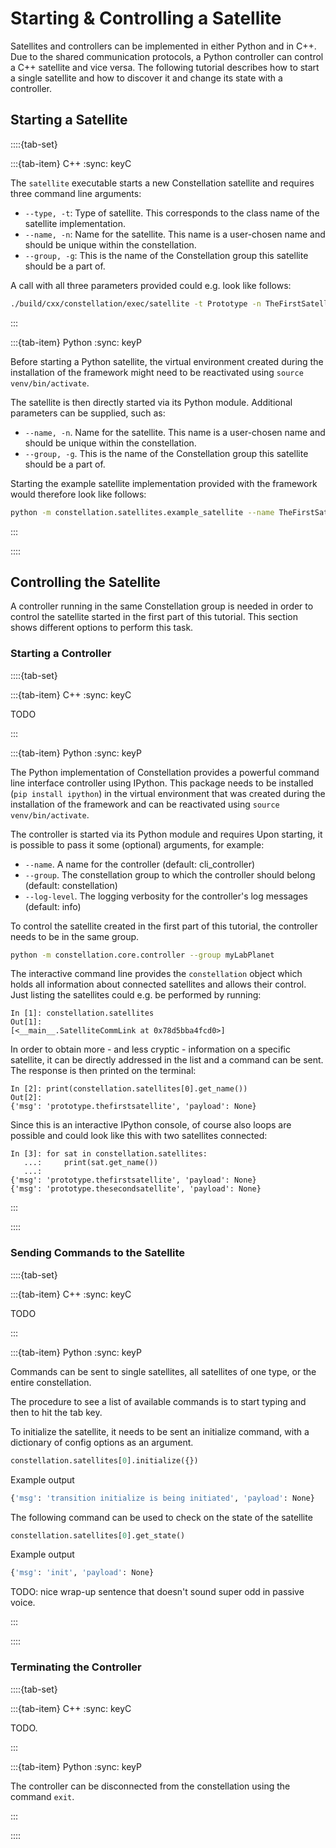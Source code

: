 # Starting & Controlling a Satellite

Satellites and controllers can be implemented in either Python and in C++. Due to the shared communication protocols, a
Python controller can control a C++ satellite and vice versa. The following tutorial describes how to start a single
satellite and how to discover it and change its state with a controller.

## Starting a Satellite

::::{tab-set}

:::{tab-item} C++
:sync: keyC

The `satellite` executable starts a new Constellation satellite and requires three command line arguments:

- `--type, -t`: Type of satellite. This corresponds to the class name of the satellite implementation.
- `--name, -n`: Name for the satellite. This name is a user-chosen name and should be unique within the constellation.
- `--group, -g`: This is the name of the Constellation group this satellite should be a part of.

A call with all three parameters provided could e.g. look like follows:

```sh
./build/cxx/constellation/exec/satellite -t Prototype -n TheFirstSatellite -g MyLabPlanet
```

:::

:::{tab-item} Python
:sync: keyP

Before starting a Python satellite, the virtual environment created during the installation of the framework might need to be
reactivated using `source venv/bin/activate`.

The satellite is then directly started via its Python module. Additional parameters can be supplied, such as:

- `--name, -n`. Name for the satellite. This name is a user-chosen name and should be unique within the constellation.
- `--group, -g`. This is the name of the Constellation group this satellite should be a part of.

Starting the example satellite implementation provided with the framework would therefore look like follows:

```sh
python -m constellation.satellites.example_satellite --name TheFirstSatellite --group myLabPlanet
```

:::

::::

## Controlling the Satellite

A controller running in the same Constellation group is needed in order to control the satellite started in the first part
of this tutorial. This section shows different options to perform this task.

### Starting a Controller

::::{tab-set}

:::{tab-item} C++
:sync: keyC

TODO

:::

:::{tab-item} Python
:sync: keyP

The Python implementation of Constellation provides a powerful command line interface controller using IPython. This package
needs to be installed (`pip install ipython`) in the virtual environment that was created during the installation of the
framework and can be reactivated using `source venv/bin/activate`.

The controller is started via its Python module and requires Upon starting, it is possible to pass it some (optional) arguments, for example:

- `--name`. A name for the controller (default: cli_controller)
- `--group`. The constellation group to which the controller should belong (default: constellation)
- `--log-level`. The logging verbosity for the controller's log messages (default: info)

To control the satellite created in the first part of this tutorial, the controller needs to be in the same group.

```sh
python -m constellation.core.controller --group myLabPlanet
```

The interactive command line provides the `constellation` object which holds all information about connected satellites and
allows their control. Just listing the satellites could e.g. be performed by running:

```ipython
In [1]: constellation.satellites
Out[1]:
[<__main__.SatelliteCommLink at 0x78d5bba4fcd0>]
```

In order to obtain more - and less cryptic - information on a specific satellite, it can be directly addressed in the list
and a command can be sent. The response is then printed on the terminal:

```ipython
In [2]: print(constellation.satellites[0].get_name())
Out[2]:
{'msg': 'prototype.thefirstsatellite', 'payload': None}
```

Since this is an interactive IPython console, of course also loops are possible and could look like this with two satellites
connected:

```ipython
In [3]: for sat in constellation.satellites:
   ...:     print(sat.get_name())
   ...:
{'msg': 'prototype.thefirstsatellite', 'payload': None}
{'msg': 'prototype.thesecondsatellite', 'payload': None}
```

:::

::::

### Sending Commands to the Satellite

::::{tab-set}

:::{tab-item} C++
:sync: keyC

TODO

:::

:::{tab-item} Python
:sync: keyP

Commands can be sent to single satellites, all satellites of one type, or the entire constellation.

The procedure to see a list of available commands is to start typing and then to hit the tab key.

To initialize the satellite, it needs to be sent an initialize command, with a dictionary of config options as an argument.

```python
constellation.satellites[0].initialize({})
```

Example output

```sh
{'msg': 'transition initialize is being initiated', 'payload': None}
```

The following command can be used to check on the state of the satellite

```python
constellation.satellites[0].get_state()
```

Example output

```sh
{'msg': 'init', 'payload': None}
```

TODO: nice wrap-up sentence that doesn't sound super odd in passive voice.

:::

::::

### Terminating the Controller

::::{tab-set}

:::{tab-item} C++
:sync: keyC

TODO.

:::

:::{tab-item} Python
:sync: keyP

The controller can be disconnected from the constellation using the command `exit`.

:::

::::
